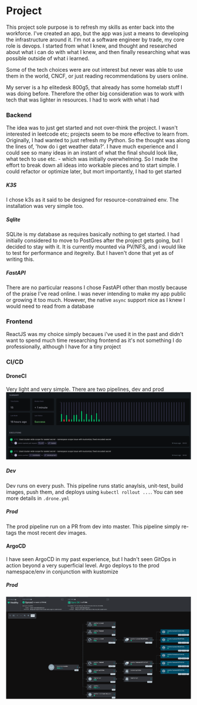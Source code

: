 # Project
This project sole purpose is to refresh my skills as enter back into the workforce. I've created an app, but the app was just a means to developing the infrastructure around it. I'm not a software engineer by trade, my core role is devops. I started from what I knew, and thought and researched about what i can do with what I knew, and then finally researching what was possible outside of what i learned. 

Some of the tech choices were are out interest but never was able to use them in the world, CNCF, or just reading recommendations by users online. 

My server is a hp elitedesk 800g5, that already has some homelab stuff I was doing before. Therefore the other big consideration was to work with tech that was lighter in resources. I had to work with what i had

### Backend
The idea was to just get started and not over-think the project. I wasn't interested in leetcode etc; projects seem to be more effective to learn from. Originally, I had wanted to just refresh my Python. So the thought was along the lines of, 'how do i get weather data?'. I have much experience and I could see so many ideas in an instant of what the final should look like, what tech to use etc. - which was initially overwhelming. So I made the effort to break down all ideas into workable pieces and to start simple. I could refactor or optimize later, but mort importantly, I had to get started


##### K3S
I chose k3s as it said to be designed for resource-constrained env. The installation was very simple too.

##### Sqlite
SQLite is my database as requires basically nothing to get started. I had initially considered to move to PostGres after the project gets going, but I decided to stay with it. It is currently mounted via PV/NFS, and i would like to test for performance and itegreity. But I haven't done that yet as of writing this.

##### FastAPI
There are no particular reasons I chose FastAPI other than mostly because of the praise I've read online. I was never intending to make my app public or growing it too much. However, the native `async` support nice as I knew I would need to read from a database



### Frontend
ReactJS was my choice simply becaues i've used it in the past and didn't want to spend much time researching frontend as it's not something I do professionally, although I have for a tiny project


### CI/CD
#### DroneCI
Very light and very simple. There are two pipelines, dev and prod
![DroneCI pipelines](readme-misc/drone-ci.png)

##### Dev
Dev runs on every push. This pipeline runs static anaylsis, unit-test, build images, push them, and deploys using `kubectl rollout ...`. You can see more details in `.drone.yml`


##### Prod
The prod pipeline run on a PR from dev into master. This pipeline simply re-tags the most recent dev images.

#### ArgoCD
I have seen ArgoCD in my past experience, but I hadn't seen GitOps in action beyond a very superficial level. Argo deploys to the prod namespace/env in conjunction with kustomize

##### Prod
![ArgoCD](readme-misc/argocd.png)